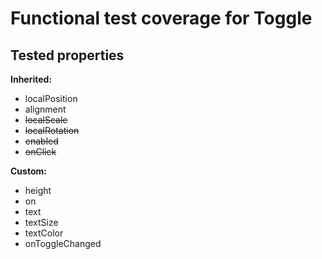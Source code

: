 # Functional test coverage for Toggle
## Tested properties

**Inherited:**
- localPosition
- alignment
- ~~localScale~~
- ~~localRotation~~
- ~~enabled~~
- ~~onClick~~

**Custom:**
- height
- on
- text
- textSize
- textColor
- onToggleChanged
